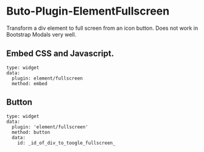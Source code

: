 # Buto-Plugin-ElementFullscreen
Transform a div element to full screen from an icon button.
Does not work in Bootstrap Modals very well.
## Embed CSS and Javascript.
```
type: widget
data:
  plugin: element/fullscreen
  method: embed
```
## Button
```
type: widget
data:
  plugin: 'element/fullscreen'
  method: button
  data:
    id: _id_of_div_to_toogle_fullscreen_
```
